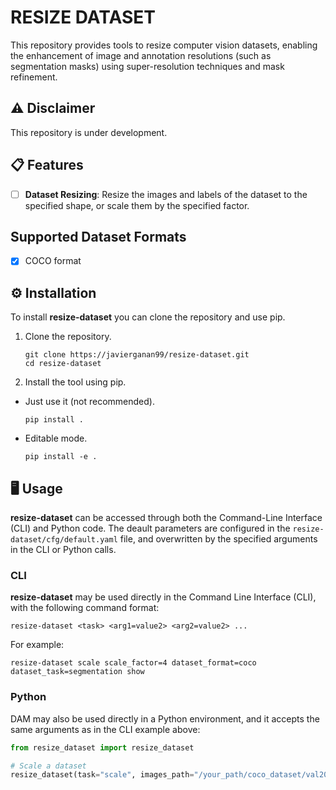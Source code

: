 # RESIZE DATASET

This repository provides tools to resize computer vision datasets, enabling the enhancement of image and annotation resolutions (such as segmentation masks) using super-resolution techniques and mask refinement.

## ⚠️ Disclaimer

This repository is under development.

## 📋 Features

- [ ] **Dataset Resizing**: Resize the images and labels of the dataset to the specified shape, or scale them by the specified factor.

## Supported Dataset Formats

- [x] COCO format

## ⚙️ Installation

To install **resize-dataset** you can clone the repository and use pip.

1. Clone the repository.

   ```ssh
   git clone https://javierganan99/resize-dataset.git
   cd resize-dataset
   ```

2. Install the tool using pip.

- Just use it (not recommended).

  ```ssh
  pip install .
  ```

- Editable mode.

  ```ssh
  pip install -e .
  ```

## 🖥️ Usage

**resize-dataset** can be accessed through both the Command-Line Interface (CLI) and Python code. The deault parameters are configured in the `resize-dataset/cfg/default.yaml` file, and overwritten by the specified arguments in the CLI or Python calls.

### CLI

**resize-dataset** may be used directly in the Command Line Interface (CLI), with the following command format:

```ssh
resize-dataset <task> <arg1=value2> <arg2=value2> ...
```

For example:

```ssh
resize-dataset scale scale_factor=4 dataset_format=coco dataset_task=segmentation show
```

### Python

DAM may also be used directly in a Python environment, and it accepts the same arguments as in the CLI example above:

```python
from resize_dataset import resize_dataset

# Scale a dataset
resize_dataset(task="scale", images_path="/your_path/coco_dataset/val2017", labels_path="/your_path/coco_dataset/panoptic_val2017.json", dataset_format="coco", dataset_task="panoptic")
```
